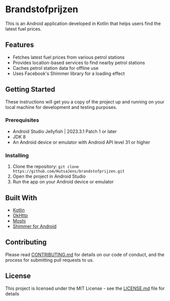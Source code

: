 # Brandstofprijzen

This is an Android application developed in Kotlin that helps users find the latest fuel prices.

## Features

- Fetches latest fuel prices from various petrol stations
- Provides location-based services to find nearby petrol stations
- Caches petrol station data for offline use
- Uses Facebook's Shimmer library for a loading effect

## Getting Started

These instructions will get you a copy of the project up and running on your local machine for development and testing purposes.

### Prerequisites

- Android Studio Jellyfish | 2023.3.1 Patch 1 or later
- JDK 8
- An Android device or emulator with Android API level 31 or higher

### Installing

1. Clone the repository: `git clone https://github.com/HutsaJens/brandstofprijzen.git`
2. Open the project in Android Studio
3. Run the app on your Android device or emulator

## Built With

- [Kotlin](https://kotlinlang.org/)
- [OkHttp](https://square.github.io/okhttp/)
- [Moshi](https://github.com/square/moshi)
- [Shimmer for Android](https://github.com/facebook/shimmer-android)

## Contributing

Please read [CONTRIBUTING.md](https://github.com/HutsaJens/brandstofprijzen/blob/main/CONTRIBUTING.md) for details on our code of conduct, and the process for submitting pull requests to us.

## License

This project is licensed under the MIT License - see the [LICENSE.md](https://github.com/HutsaJens/brandstofprijzen/blob/main/LICENSE.md) file for details
